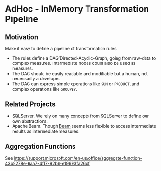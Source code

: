 # AdHoc - InMemory Transformation Pipeline

## Motivation

Make it easy to define a pipeline of transformation rules.

- The rules define a DAG/Directed-Acyclic-Graph, going from raw-data to complex measures. Intermediate nodes could also be used as measures.
- The DAG should be easily readable and modifiable but a human, not necessarily a developer.
- The DAG can express simple operations like `SUM` or `PRODUCT`, and complex operations like `GROUPBY`. 

## Related Projects

- SQLServer. We rely on many concepts from SQLServer to define our own abstractions.
- Apache Beam. Though [Beam](https://beam.apache.org/) seems less flexible to access intermediate results as intermediate measures.

## Aggregation Functions

See https://support.microsoft.com/en-us/office/aggregate-function-43b9278e-6aa7-4f17-92b6-e19993fa26df